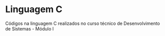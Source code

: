 # Linguagem C
Códigos na linguagem C realizados no curso técnico de Desenvolvimento de Sistemas - Módulo I
